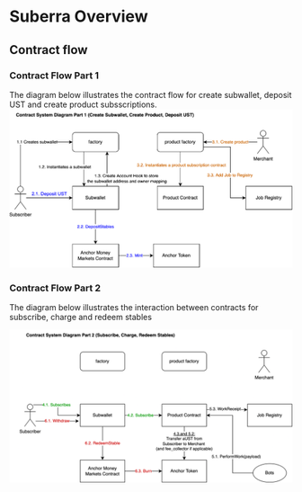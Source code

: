 # Suberra Overview

## Contract flow

### Contract Flow Part 1
The diagram below illustrates the contract flow for create subwallet, deposit UST and create product subsscriptions.
![](contract-flow-1.png)

### Contract Flow Part 2

The diagram below illustrates the interaction between contracts for subscribe, charge and redeem stables

![](contract-flow-2.png)